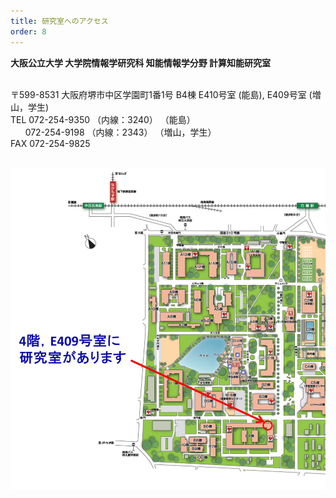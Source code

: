 ```yaml
---
title: 研究室へのアクセス
order: 8
---
```


<b>大阪公立大学 大学院情報学研究科 知能情報学分野 計算知能研究室</b>

<br />〒599-8531 大阪府堺市中区学園町1番1号 B4棟 E410号室 (能島), E409号室 (増山，学生) <br />
TEL	072-254-9350 （内線：3240）	（能島）<br />
&nbsp; &nbsp; &nbsp; 072-254-9198 （内線：2343）	（増山，学生）<br />
FAX	072-254-9825
<br /><br />
      



<img src="/assets/images/access/map_new.jpg" width="600"  alt = "map"/>

<br />
<br />
